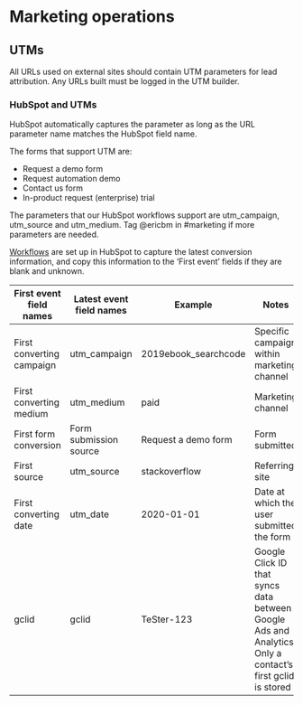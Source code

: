# Marketing operations

## UTMs

All URLs used on external sites should contain UTM parameters for lead attribution. Any URLs built must be logged in the UTM builder.

### HubSpot and UTMs

HubSpot automatically captures the parameter as long as the URL parameter name matches the HubSpot field name.

The forms that support UTM are:
- Request a demo form
- Request automation demo
- Contact us form
- In-product request (enterprise) trial 

The parameters that our HubSpot workflows support are utm_campaign, utm_source and utm_medium. Tag @ericbm in #marketing if more parameters are needed. 

[Workflows]('https://app.hubspot.com/workflows/2762526/flow/9011999/edit') are set up in HubSpot to capture the latest conversion information, and copy this information to the ‘First event’ fields if they are blank and unknown.

| First event field names   | Latest event field names | Example               | Notes                                                                                                     |
|---------------------------|--------------------------|-----------------------|-----------------------------------------------------------------------------------------------------------|
| First converting campaign | utm\_campaign            | 2019ebook\_searchcode | Specific campaign within marketing channel                                                                |
| First converting medium   | utm\_medium              | paid                  | Marketing channel                                                                                         |
| First form conversion     | Form submission source   | Request a demo form   | Form submitted                                                                                            |
| First source              | utm\_source              | stackoverflow         | Referring site                                                                                            |
| First converting date     | utm\_date                | 2020\-01\-01          | Date at which the user submitted the form                                                                 |
| gclid                     | gclid                    | TeSter\-123           | Google Click ID that syncs data between Google Ads and Analytics\. Only a contact’s first gclid is stored |
